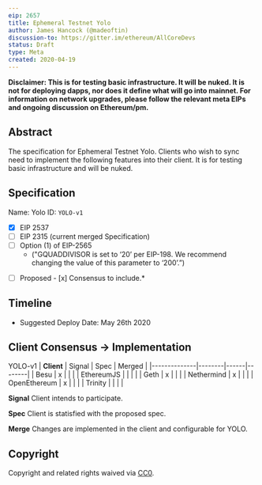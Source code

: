 ```yaml
---
eip: 2657
title: Ephemeral Testnet Yolo
author: James Hancock (@madeoftin)
discussion-to: https://gitter.im/ethereum/AllCoreDevs
status: Draft
type: Meta
created: 2020-04-19
---
```


**Disclaimer: This is for testing basic infrastructure. It will be nuked. It is not for deploying dapps, nor does it define what will go into mainnet. For information on network upgrades, please follow the relevant meta EIPs and ongoing discussion on Ethereum/pm.**

## Abstract

The specification for Ephemeral Testnet Yolo. Clients who wish to sync need to implement the following features into their client. It is for testing basic infrastructure and will be nuked.

## Specification 

Name: Yolo
ID: `YOLO-v1`

  - [x] EIP 2537
  - [ ] EIP 2315 (current merged Specification)
  - [ ] Option (1) of EIP-2565 
    - ("GQUADDIVISOR is set to ‘20’ per EIP-198. We recommend changing the value of this parameter to ‘200’.”)

*[ ] Proposed - [x] Consensus to include.*
## Timeline

 - Suggested Deploy Date: May 26th 2020
 
## Client Consensus -> Implementation 

YOLO-v1
| **Client**   | Signal | Spec | Merged |
|--------------|--------|------|--------|
| Besu         | x      |      |        |
| EthereumJS   |        |      |        |
| Geth         | x      |      |        |
| Nethermind   | x      |      |        |
| OpenEthereum | x      |      |        |
| Trinity      |        |      |        |

**Signal**
Client intends to participate.

**Spec**
Client is statisfied with the proposed spec.

**Merge**
Changes are implemented in the client and configurable for YOLO.

## Copyright
Copyright and related rights waived via [CC0](https://creativecommons.org/publicdomain/zero/1.0/).
